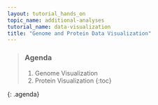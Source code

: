 ```yaml
---
layout: tutorial_hands_on
topic_name: additional-analyses
tutorial_name: data-visualization
title: "Genome and Protein Data Visualization"
---
```

> ### Agenda
>
> 1. Genome Visualization
> 2. Protein Visualization
> {:toc}
>
{: .agenda}



